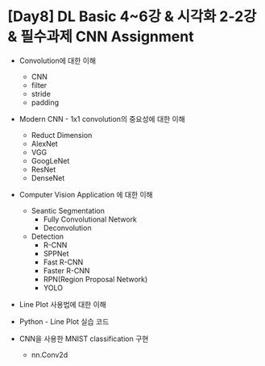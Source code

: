 # [Day8] DL Basic 4~6강 & 시각화 2-2강 & 필수과제 CNN Assignment

* Convolution에 대한 이해
  * CNN
  * filter
  * stride
  * padding
* Modern CNN - 1x1 convolution의 중요성에 대한 이해
  * Reduct Dimension
  * AlexNet
  * VGG
  * GoogLeNet
  * ResNet
  * DenseNet
* Computer Vision Application 에 대한 이해
  * Seantic Segmentation
    * Fully Convolutional Network
    * Deconvolution
  * Detection
    * R-CNN
    * SPPNet
    * Fast R-CNN
    * Faster R-CNN
    * RPN(Region Proposal Network)
    * YOLO

* Line Plot 사용법에 대한 이해
* Python - Line Plot 실습 코드

* CNN을 사용한 MNIST classification 구현
  * nn.Conv2d
  




